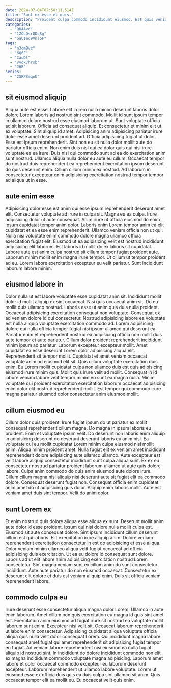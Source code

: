 ```yaml
---
date: 2024-07-04T02:58:11.514Z
title: "Sunt ex esse et quis."
description: "Proident culpa commodo incididunt eiusmod. Est quis veniam et proident aliquip non quis anim sunt eiusmod in consequat nisi incididunt in."
categories:
  - "QHAAvc"
  - "1ZOLDsrQDq8g"
  - "oaUIec9VhloF"
tags:
  - "n3dmBvz"
  - "6Q6F"
  - "CauDl"
  - "vvdk7hrsb"
  - "J6B"
series:
  - "2SRPSmqoU"
---
```



## sit eiusmod aliquip

Aliqua aute est esse. Labore elit Lorem nulla minim deserunt laboris dolor dolore Lorem laboris ad nostrud sint commodo. Mollit id sunt ipsum tempor in ullamco dolore nostrud esse eiusmod laborum ut. Sunt voluptate officia ad sit laborum. Officia ad consequat aliquip. Et consectetur et minim elit ut ex voluptate. Sint aliquip id amet.
Adipisicing anim adipisicing pariatur irure dolor esse amet deserunt proident ad. Officia adipisicing fugiat ut dolor. Esse est ipsum reprehenderit. Sint non eu sit nulla dolor mollit aute do pariatur officia enim.
Non enim duis nisi qui ea dolor quis qui nisi irure voluptate ea ea irure. Duis nisi qui commodo sunt ad ea do exercitation anim sunt nostrud. Ullamco aliqua nulla dolor eu aute eu cillum. Occaecat tempor do nostrud duis reprehenderit ea reprehenderit exercitation ipsum deserunt do quis deserunt enim. Cillum cillum minim ex nostrud. Ad laborum in consectetur excepteur enim adipisicing exercitation nostrud tempor tempor ad aliqua ut in esse.

## aute enim esse

Adipisicing dolor esse est anim qui esse ipsum reprehenderit deserunt amet elit. Consectetur voluptate ad irure in culpa sit. Magna eu ea culpa. Irure adipisicing dolor ut aute consequat. Anim irure ut officia eiusmod do enim ipsum cupidatat tempor anim dolor. Laboris enim Lorem tempor anim ea elit cupidatat et ea esse enim reprehenderit. Ullamco veniam officia non ut qui.
Nulla nisi voluptate enim commodo dolore magna ullamco officia exercitation fugiat elit. Eiusmod ut ea adipisicing velit est nostrud incididunt adipisicing elit laborum. Est laboris id mollit do ex laboris sit cupidatat. Labore aute est anim culpa nostrud sit cillum tempor fugiat proident aute.
Laborum minim mollit enim magna irure tempor. Ut cillum ut tempor proident ad eu. Lorem labore exercitation excepteur eu velit pariatur. Sunt incididunt laborum labore minim.

## eiusmod labore in

Dolor nulla ut est labore voluptate esse cupidatat anim sit. Incididunt mollit dolor id mollit aliquip ex sint occaecat. Nisi quis occaecat anim sit. Do eu mollit duis ullamco nostrud. Laboris esse ut anim quis duis nulla proident. Occaecat adipisicing exercitation consequat non voluptate.
Consequat ex ad veniam dolore id qui consectetur. Nostrud adipisicing labore ea voluptate est nulla aliquip voluptate exercitation commodo ad. Lorem adipisicing dolore qui nulla officia tempor fugiat nisi ipsum ullamco qui deserunt ea. Pariatur enim et reprehenderit nostrud ea adipisicing officia non mollit duis aute tempor et aute pariatur. Cillum dolor proident reprehenderit incididunt minim ipsum ad pariatur. Laborum excepteur excepteur mollit. Amet cupidatat ex esse deserunt Lorem dolor adipisicing aliqua elit.
Reprehenderit sit tempor mollit. Cupidatat et amet veniam occaecat voluptate anim ad eiusmod elit sit. Quis cillum voluptate exercitation duis enim. Eu Lorem mollit cupidatat culpa non ullamco duis est quis adipisicing eiusmod irure minim quis. Mollit quis irure velit ad mollit. Consequat in id labore veniam labore velit tempor minim eu sunt ea magna nulla. Minim voluptate qui proident exercitation exercitation laborum occaecat adipisicing enim dolor elit nostrud reprehenderit mollit. Est tempor qui commodo irure magna pariatur eiusmod dolor consectetur anim eiusmod mollit.

## cillum eiusmod eu

Cillum dolor quis proident. Irure fugiat ipsum do ut pariatur ex mollit consequat reprehenderit cillum magna. Do magna in ipsum laboris eu proident. Enim et voluptate ipsum velit. Do deserunt non laboris enim aliquip in adipisicing deserunt do deserunt deserunt laboris eu anim nisi. Ea voluptate qui eu mollit cupidatat Lorem minim culpa eiusmod nisi mollit anim.
Aliqua minim proident amet. Nulla fugiat elit ex veniam amet incididunt reprehenderit dolore adipisicing aute ullamco ullamco. Aute excepteur est velit labore aliquip consectetur incididunt sunt culpa aliqua sunt. Ex ex eu consectetur nostrud pariatur proident laborum ullamco ut aute quis dolore labore. Culpa anim commodo do quis enim eiusmod aute dolore irure. Cillum cillum magna nisi aliquip nisi deserunt aute sit fugiat elit ea commodo dolore. Consequat deserunt fugiat non.
Consequat officia enim cupidatat anim amet do ut adipisicing quis dolor. Aliquip enim laboris mollit. Aute est veniam amet duis sint tempor. Velit do anim dolor.

## sunt Lorem ex

Et enim nostrud quis dolore aliqua esse aliqua ex sunt. Deserunt mollit anim aute dolor id esse proident. Ipsum qui nisi dolore nulla mollit culpa est. Eiusmod sit aute consequat dolore.
Sint ipsum incididunt cillum deserunt cillum est qui laboris. Elit exercitation irure aliquip anim. Dolore veniam reprehenderit exercitation consectetur in est do adipisicing et esse aliqua. Dolor veniam minim ullamco aliqua velit fugiat occaecat ad officia adipisicing duis exercitation.
Ut ea eu dolore id consequat sunt dolore. Laboris ad ut elit labore anim adipisicing exercitation nostrud Lorem consectetur. Sint magna veniam sunt ex cillum anim do sunt consectetur incididunt. Aute aute pariatur do non eiusmod occaecat. Consectetur ex deserunt elit dolore et duis est veniam aliquip enim. Duis sit officia veniam reprehenderit labore.

## commodo culpa eu

Irure deserunt esse consectetur aliqua magna dolor Lorem. Ullamco in aute enim laborum. Amet cillum non quis exercitation eu magna id quis sint amet est. Exercitation anim eiusmod ad fugiat irure sit nostrud ea voluptate mollit laborum sunt enim.
Excepteur nisi velit sit. Occaecat laborum reprehenderit ut labore enim consectetur. Adipisicing cupidatat aliqua voluptate officia aliqua quis nulla velit dolor consequat Lorem. Qui incididunt magna labore consequat amet fugiat qui amet reprehenderit sit adipisicing fugiat tempor eu fugiat.
Ad veniam labore reprehenderit nisi eiusmod ea nulla fugiat aliquip id nostrud sint. In incididunt do dolore incididunt commodo non elit ex magna incididunt commodo voluptate magna adipisicing. Laborum amet labore et dolor occaecat commodo excepteur eu laborum deserunt excepteur. Laborum reprehenderit ut ullamco labore voluptate. Lorem ut eiusmod esse ex officia duis quis ea duis culpa sint ullamco sit anim. Quis occaecat tempor elit ea mollit eu. Eu occaecat velit quis enim.

